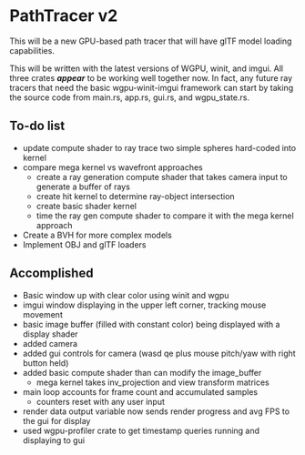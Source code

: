 # PathTracer v2
This will be a new GPU-based path tracer that will have glTF model loading
capabilities.  

This will be written with the latest versions of WGPU, winit, and imgui.
All three crates ***appear*** to be working well together now.  In fact, any future ray
tracers that need the basic wgpu-winit-imgui framework can start by taking the source code
from main.rs, app.rs, gui.rs, and wgpu_state.rs.

## To-do list
- update compute shader to ray trace two simple spheres hard-coded into kernel
- compare mega kernel vs wavefront approaches
  - create a ray generation compute shader that takes camera input to generate a buffer of rays
  - create hit kernel to determine ray-object intersection
  - create basic shader kernel
  - time the ray gen compute shader to compare it with the mega kernel approach
- Create a BVH for more complex models
- Implement OBJ and glTF loaders

## Accomplished
- Basic window up with clear color using winit and wgpu
- imgui window displaying in the upper left corner, tracking mouse movement
- basic image buffer (filled with constant color) being displayed with a display shader
- added camera 
- added gui controls for camera (wasd qe plus mouse pitch/yaw with right button held)
- added basic compute shader than can modify the image_buffer
  - mega kernel takes inv_projection and view transform matrices 
- main loop accounts for frame count and accumulated samples
  - counters reset with any user input
- render data output variable now sends render progress and avg FPS to the gui for display
- used wgpu-profiler crate to get timestamp queries running and displaying to gui